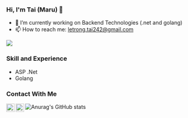 ### Hi, I'm Tai (Maru) 👋
- 🔭 I’m currently working on Backend Technologies (.net and golang)
- 📫 How to reach me: letrong.tai242@gmail.com

![](https://komarev.com/ghpvc/?username=letrongtai902)

### Skill and Experience
- ASP .Net
- Golang

### Contact With Me
<a target="_blank" href="https://www.linkedin.com/in/tai-le-255029189/">
  <img align="left" alt="LinkdeIN" width="22px" src="https://cdn.jsdelivr.net/npm/simple-icons@v3/icons/linkedin.svg" />
</a>
<a target="_blank" href="mailto:letrong.tai242@gmail.com">
  <img align="left" alt="Gmail" width="22px" src="https://cdn.jsdelivr.net/npm/simple-icons@v3/icons/gmail.svg" />
</a>

![Anurag's GitHub stats](https://github-readme-stats.vercel.app/api?username=letrongtai902&count_private=true)
